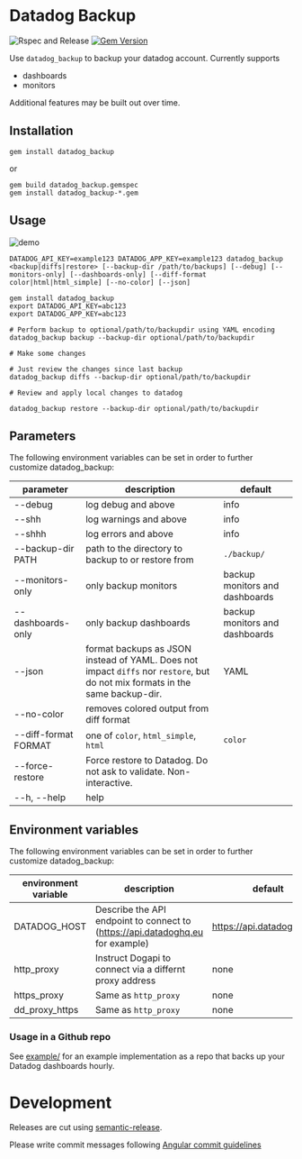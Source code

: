 # Datadog Backup

![Rspec and Release](https://github.com/scribd/datadog_backup/workflows/Rspec%20and%20Release/badge.svg)
[![Gem Version](https://badge.fury.io/rb/datadog_backup.svg)](https://badge.fury.io/rb/datadog_backup)

Use `datadog_backup` to backup your datadog account.
Currently supports

  - dashboards
  - monitors

Additional features may be built out over time.

## Installation

```
gem install datadog_backup
```
or

```
gem build datadog_backup.gemspec
gem install datadog_backup-*.gem
```

## Usage

![demo](images/demo.gif)

```
DATADOG_API_KEY=example123 DATADOG_APP_KEY=example123 datadog_backup <backup|diffs|restore> [--backup-dir /path/to/backups] [--debug] [--monitors-only] [--dashboards-only] [--diff-format color|html|html_simple] [--no-color] [--json]
```

```
gem install datadog_backup
export DATADOG_API_KEY=abc123
export DATADOG_APP_KEY=abc123

# Perform backup to optional/path/to/backupdir using YAML encoding
datadog_backup backup --backup-dir optional/path/to/backupdir

# Make some changes

# Just review the changes since last backup
datadog_backup diffs --backup-dir optional/path/to/backupdir

# Review and apply local changes to datadog

datadog_backup restore --backup-dir optional/path/to/backupdir
```
## Parameters

The following environment variables can be set in order to further customize datadog_backup:

parameter            | description                                                                                                                   | default
---------------------|-------------------------------------------------------------------------------------------------------------------------------|--------------------------
--debug              | log debug and above                                                                                                           | info
--shh                | log warnings and above                                                                                                        | info
--shhh               | log errors and above                                                                                                          | info
--backup-dir PATH    | path to the directory to backup to or restore from                                                                            | `./backup/`
--monitors-only      | only backup monitors                                                                                                          | backup monitors and dashboards
--dashboards-only    | only backup dashboards                                                                                                        | backup monitors and dashboards
--json               | format backups as JSON instead of YAML. Does not impact `diffs` nor `restore`, but do not mix formats in the same backup-dir. | YAML
--no-color           | removes colored output from diff format
--diff-format FORMAT | one of `color`, `html_simple`, `html`                                                                                         | `color`
--force-restore      | Force restore to Datadog. Do not ask to validate. Non-interactive.
--h, --help          | help

## Environment variables

The following environment variables can be set in order to further customize datadog_backup:

environment variable | description                                                                      | default
---------------------|--------------------------------------------------------------------------------|--------------------------
DATADOG_HOST         | Describe the API endpoint to connect to (https://api.datadoghq.eu for example)   | https://api.datadoghq.com
http_proxy           | Instruct Dogapi to connect via a differnt proxy address                          | none
https_proxy          | Same as `http_proxy`                                                             | none
dd_proxy_https       | Same as `http_proxy`                                                             | none


### Usage in a Github repo

See [example/](https://github.com/scribd/datadog_backup/tree/master/example) for an example implementation as a repo that backs up your Datadog dashboards hourly.

# Development

Releases are cut using [semantic-release](https://github.com/semantic-release/semantic-release).

Please write commit messages following [Angular commit guidelines](https://github.com/angular/angular.js/blob/master/DEVELOPERS.md#-git-commit-guidelines)
